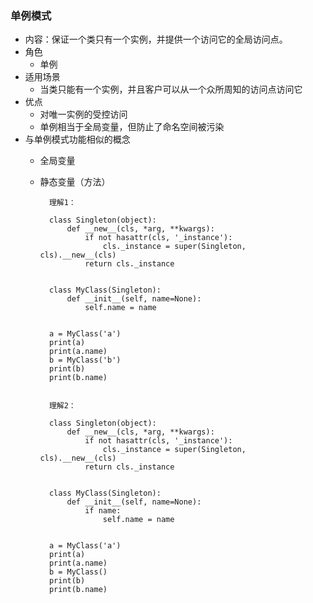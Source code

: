 ### 单例模式 ###
- 内容：保证一个类只有一个实例，并提供一个访问它的全局访问点。
- 角色
	- 单例
- 适用场景
	- 当类只能有一个实例，并且客户可以从一个众所周知的访问点访问它
- 优点
	- 对唯一实例的受控访问
	- 单例相当于全局变量，但防止了命名空间被污染
- 与单例模式功能相似的概念
	- 全局变量
	- 静态变量（方法）

			理解1：

			class Singleton(object):	
				def __new__(cls, *arg, **kwargs):
					if not hasattr(cls, '_instance'):
						cls._instance = super(Singleton, cls).__new__(cls)
					return cls._instance					
					
			
			class MyClass(Singleton):	
				def __init__(self, name=None):		
					self.name = name
					
					
			a = MyClass('a')		
			print(a)
			print(a.name)
			b = MyClass('b')
			print(b)
			print(b.name)


			理解2：
			
			class Singleton(object):	
				def __new__(cls, *arg, **kwargs):
					if not hasattr(cls, '_instance'):
						cls._instance = super(Singleton, cls).__new__(cls)
					return cls._instance					
					
			
			class MyClass(Singleton):	
				def __init__(self, name=None):	
					if name:	
						self.name = name
					
			
			a = MyClass('a')		
			print(a)
			print(a.name)
			b = MyClass()
			print(b)
			print(b.name)